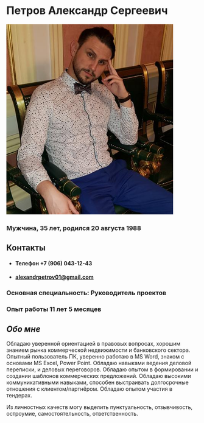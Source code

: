 # Петров Александр Сергеевич

![Alt text](image.png)

### Мужчина, 35 лет, родился 20 августа 1988

## Контакты
- #### Телефон  +7 (906) 043-12-43
- #### alexandrpetrov01@gmail.com

### Основная специальность: Руководитель проектов

### Опыт работы 11 лет 5 месяцев

## _Обо мне_

Обладаю уверенной ориентацией в правовых вопросах, хорошим знанием рынка коммерческой недвижимости и банковского сектора. Опытный пользователь ПК, уверенно работаю в MS Word, знаком с основами MS Excel, Power Point. Обладаю навыками ведения деловой переписки, и деловых переговоров. Обладаю опытом в формировании и создании шаблонов коммерческих предложений. Обладаю высокими коммуникативными навыками, способен выстраивать долгосрочные отношения с клиентом/партнёром. Обладаю опытом участия в тендерах.

Из личностных качеств могу выделить пунктуальность, отзывчивость, остроумие, самостоятельность, ответственность.